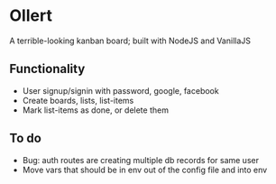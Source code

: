 # Ollert

A terrible-looking kanban board; built with NodeJS and VanillaJS

## Functionality

- User signup/signin with password, google, facebook
- Create boards, lists, list-items
- Mark list-items as done, or delete them

## To do

- Bug: auth routes are creating multiple db records for same user
- Move vars that should be in env out of the config file and into env
